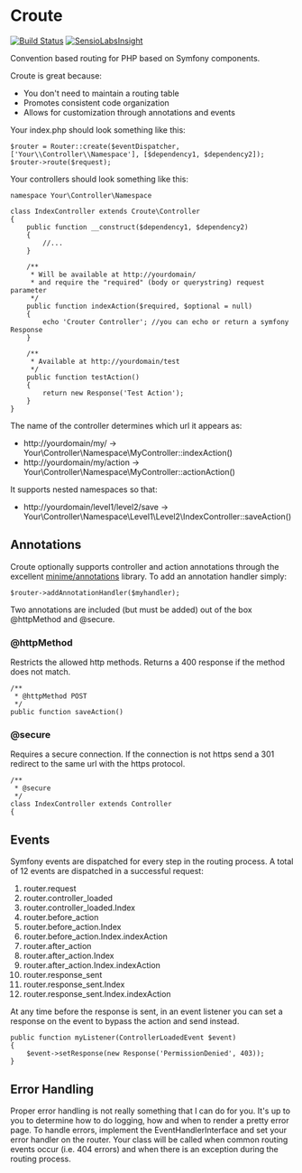 Croute
======

[![Build Status](https://api.travis-ci.org/thewunder/croute.svg?branch=master)](https://travis-ci.org/thewunder/croute)
[![SensioLabsInsight](https://insight.sensiolabs.com/projects/11efe3a2-9566-4904-8e40-0d69efed7b02/mini.png)](https://insight.sensiolabs.com/projects/11efe3a2-9566-4904-8e40-0d69efed7b02)

Convention based routing for PHP based on Symfony components.

Croute is great because:

* You don't need to maintain a routing table
* Promotes consistent code organization
* Allows for customization through annotations and events

Your index.php should look something like this:

    $router = Router::create($eventDispatcher, ['Your\\Controller\\Namespace'], [$dependency1, $dependency2]);
    $router->route($request);

Your controllers should look something like this:

    namespace Your\Controller\Namespace
    
    class IndexController extends Croute\Controller
    {
        public function __construct($dependency1, $dependency2)
        {
            //...
        }
        
        /**
         * Will be available at http://yourdomain/
         * and require the "required" (body or querystring) request parameter 
         */
        public function indexAction($required, $optional = null)
        {
            echo 'Crouter Controller'; //you can echo or return a symfony Response
        }
        
        /**
         * Available at http://yourdomain/test
         */
        public function testAction()
        {
            return new Response('Test Action');
        }
    }

The name of the controller determines which url it appears as:

* http://yourdomain/my/ -> Your\Controller\Namespace\MyController::indexAction()
* http://yourdomain/my/action -> Your\Controller\Namespace\MyController::actionAction()

It supports nested namespaces so that:

* http://yourdomain/level1/level2/save -> Your\Controller\Namespace\Level1\Level2\IndexController::saveAction()

Annotations
-----------

Croute optionally supports controller and action annotations through the excellent [minime/annotations](https://github.com/marcioAlmada/annotations)
library.  To add an annotation handler simply:

    $router->addAnnotationHandler($myhandler);

Two annotations are included (but must be added) out of the box @httpMethod and @secure.

### @httpMethod

Restricts the allowed http methods.  Returns a 400 response if the method does not match.
 
    /**
     * @httpMethod POST
     */
    public function saveAction()
    
### @secure

Requires a secure connection.  If the connection is not https send a 301 redirect to the same url with the https protocol.

    /**
     * @secure
     */
    class IndexController extends Controller
    {

Events
------

Symfony events are dispatched for every step in the routing process.  A total of 12 events are dispatched in a
successful request:

1. router.request
1. router.controller_loaded
1. router.controller_loaded.Index
1. router.before_action
1. router.before_action.Index
1. router.before_action.Index.indexAction
1. router.after_action
1. router.after_action.Index
1. router.after_action.Index.indexAction
1. router.response_sent
1. router.response_sent.Index
1. router.response_sent.Index.indexAction

At any time before the response is sent, in an event listener you can set a response on the event to bypass the action and send instead.

    public function myListener(ControllerLoadedEvent $event)
    {
        $event->setResponse(new Response('PermissionDenied', 403));
    }

Error Handling
--------------

Proper error handling is not really something that I can do for you.  It's up to you to determine how to do logging, how and when to render a pretty error page.
To handle errors, implement the EventHandlerInterface and set your error handler on the router.  Your class will be called when common routing events occur
(i.e. 404 errors) and when there is an exception during the routing process.
